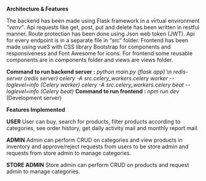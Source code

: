 **Architecture & Features**

The backend has been made using Flask framework in a virtual environment *“venv”*. Api requests like get, post, put and delete has 
been written in restful manner. Route protection has been done using Json web token (JWT). Api for every endpoint is in a separate 
file in “src” folder. Frontend has been made using vue3 with CSS library Bootstrap for components and responsiveness and Font 
Awesome for icons. For frontend some reusable components are in components folder and views are views folder.

**Command to run backend server :** *python main.py (flask app)* \n
                                    *redis-server (redis server)*
                                    *celery -A src.celery_workers.celery worker --loglevel=info (Celery worker)*
                                    *celery -A src.celery_workers.celery beat --loglevel=info (Celery beat)*
**Command to run frontend :** *npm run dev* (Development server)

**Features Implemented**

**USER**
User can buy, search for products, filter products according to categories, see order history, get daily activity mail and monthly report 
mail.

**ADMIN**
Admin can perform CRUD on categories and view products in inventory and approve/reject requests from users to be store admin 
and requests from store admin to manage categories.

**STORE ADMIN**
Store admin can perform CRUD on products and request admin to manage categories.
